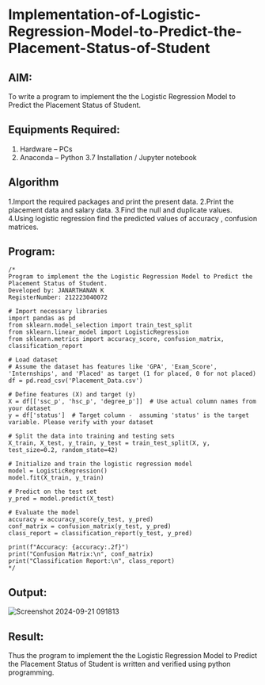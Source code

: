 # Implementation-of-Logistic-Regression-Model-to-Predict-the-Placement-Status-of-Student

## AIM:
To write a program to implement the the Logistic Regression Model to Predict the Placement Status of Student.

## Equipments Required:
1. Hardware – PCs
2. Anaconda – Python 3.7 Installation / Jupyter notebook

## Algorithm
1.Import the required packages and print the present data.
2.Print the placement data and salary data.
3.Find the null and duplicate values.
4.Using logistic regression find the predicted values of accuracy , confusion matrices.

## Program:
```
/*
Program to implement the the Logistic Regression Model to Predict the Placement Status of Student.
Developed by: JANARTHANAN K 
RegisterNumber: 212223040072

# Import necessary libraries
import pandas as pd
from sklearn.model_selection import train_test_split
from sklearn.linear_model import LogisticRegression
from sklearn.metrics import accuracy_score, confusion_matrix, classification_report

# Load dataset
# Assume the dataset has features like 'GPA', 'Exam_Score', 'Internships', and 'Placed' as target (1 for placed, 0 for not placed)
df = pd.read_csv('Placement_Data.csv')

# Define features (X) and target (y)
X = df[['ssc_p', 'hsc_p', 'degree_p']]  # Use actual column names from your dataset
y = df['status']  # Target column -  assuming 'status' is the target variable. Please verify with your dataset

# Split the data into training and testing sets
X_train, X_test, y_train, y_test = train_test_split(X, y, test_size=0.2, random_state=42)

# Initialize and train the logistic regression model
model = LogisticRegression()
model.fit(X_train, y_train)

# Predict on the test set
y_pred = model.predict(X_test)

# Evaluate the model
accuracy = accuracy_score(y_test, y_pred)
conf_matrix = confusion_matrix(y_test, y_pred)
class_report = classification_report(y_test, y_pred)

print(f"Accuracy: {accuracy:.2f}")
print("Confusion Matrix:\n", conf_matrix)
print("Classification Report:\n", class_report)
*/
```

## Output:
![Screenshot 2024-09-21 091813](https://github.com/user-attachments/assets/d0a8f39b-8324-4c4b-b6e2-0bc8f528d6ae)



## Result:
Thus the program to implement the the Logistic Regression Model to Predict the Placement Status of Student is written and verified using python programming.
